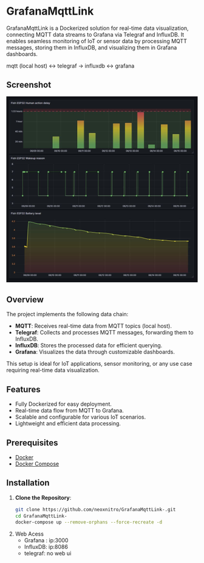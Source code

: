 # GrafanaMqttLink

GrafanaMqttLink is a Dockerized solution for real-time data visualization, connecting MQTT data streams to Grafana via Telegraf and InfluxDB. It enables seamless monitoring of IoT or sensor data by processing MQTT messages, storing them in InfluxDB, and visualizing them in Grafana dashboards.

mqtt (local host) <-> telegraf -> influxdb <-> grafana

## Screenshot

![GrafanaMqttLink Dashboard](media/capture.jpg)

## Overview

The project implements the following data chain:
- **MQTT**: Receives real-time data from MQTT topics (local host).
- **Telegraf**: Collects and processes MQTT messages, forwarding them to InfluxDB.
- **InfluxDB**: Stores the processed data for efficient querying.
- **Grafana**: Visualizes the data through customizable dashboards.

This setup is ideal for IoT applications, sensor monitoring, or any use case requiring real-time data visualization.

## Features

- Fully Dockerized for easy deployment.
- Real-time data flow from MQTT to Grafana.
- Scalable and configurable for various IoT scenarios.
- Lightweight and efficient data processing.

## Prerequisites

- [Docker](https://www.docker.com/get-started)
- [Docker Compose](https://docs.docker.com/compose/install/)

## Installation

1. **Clone the Repository**:
   ```bash
   git clone https://github.com/neoxnitro/GrafanaMqttLink-.git
   cd GrafanaMqttLink-
   docker-compose up --remove-orphans --force-recreate -d

2. Web Acess
   - Grafana : ip:3000
   - InfluxDB: ip:8086
   - telegraf: no web ui
